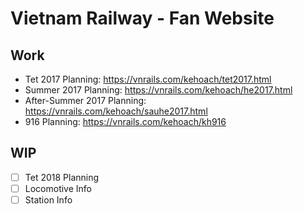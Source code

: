 # Vietnam Railway - Fan Website

## Work

- Tet 2017 Planning: https://vnrails.com/kehoach/tet2017.html
- Summer 2017 Planning: https://vnrails.com/kehoach/he2017.html
- After-Summer 2017 Planning: https://vnrails.com/kehoach/sauhe2017.html
- 916 Planning: https://vnrails.com/kehoach/kh916

## WIP

- [ ] Tet 2018 Planning
- [ ] Locomotive Info
- [ ] Station Info
